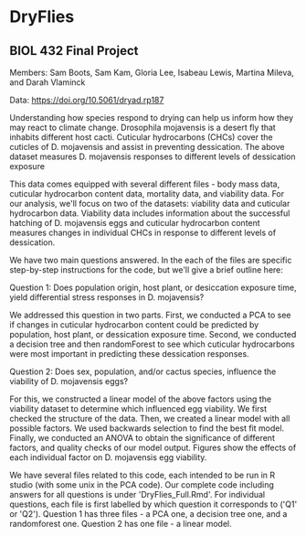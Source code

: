 # DryFlies

## BIOL 432 Final Project

Members: Sam Boots, Sam Kam, Gloria Lee, Isabeau Lewis, Martina Mileva, and Darah Vlaminck

Data: https://doi.org/10.5061/dryad.rp187

Understanding how species respond to drying can help us inform how they may react to climate change. Drosophila mojavensis is a desert fly that inhabits different host cacti. Cuticular hydrocarbons (CHCs) cover the cuticles of D. mojavensis and assist in preventing dessication. The above dataset measures D. mojavensis responses to different levels of dessication exposure 

This data comes equipped with several different files - body mass data, cuticular hydrocarbon content data, mortality data, and viability data. For our analysis, we'll focus on two of the datasets: viability data and cuticular hydrocarbon data. Viability data includes information about the successful hatching of D. mojavensis eggs and cuticular hydrocarbon content measures changes in individual CHCs in response to different levels of dessication. 

We have two main questions answered. In the each of the files are specific step-by-step instructions for the code, but we'll give a brief outline here:

Question 1: Does population origin, host plant, or desiccation exposure time, yield differential stress responses in D. mojavensis?

We addressed this question in two parts. First, we conducted a PCA to see if changes in cuticular hydrocarbon content could be predicted by population, host plant, or dessication exposure time. Second, we conducted a decision tree and then randomForest to see which cuticular hydrocarbons were most important in predicting these dessication responses.

Question 2: Does sex, population, and/or cactus species, influence the viability of D. mojavensis eggs?

For this, we constructed a linear model of the above factors using the viability dataset to determine which influenced egg viability. We first checked the structure of the data. Then, we created a linear model with all possible factors. We used backwards selection to find the best fit model. Finally, we conducted an ANOVA to obtain the significance of different factors, and quality checks of our model output. Figures show the effects of each individual factor on D. mojavensis egg viability.

We have several files related to this code, each intended to be run in R studio (with some unix in the PCA code). Our complete code including answers for all questions is under 'DryFlies_Full.Rmd'. For individual questions, each file is first labelled by which question it corresponds to ('Q1' or 'Q2'). Question 1 has three files - a PCA one, a decision tree one, and a randomforest one. Question 2 has one file - a linear model.
